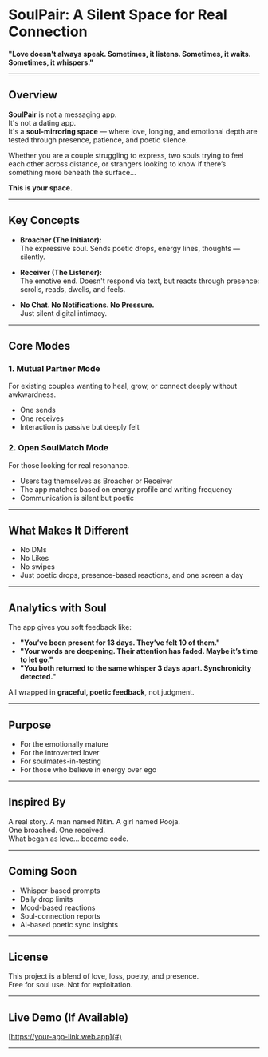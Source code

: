 # SoulPair: A Silent Space for Real Connection

**"Love doesn't always speak. Sometimes, it listens. Sometimes, it waits. Sometimes, it whispers."**

---

## Overview

**SoulPair** is not a messaging app.  
It's not a dating app.  
It's a **soul-mirroring space** — where love, longing, and emotional depth are tested through presence, patience, and poetic silence.

Whether you are a couple struggling to express, two souls trying to feel each other across distance, or strangers looking to know if there’s something more beneath the surface…

**This is your space.**

---

## Key Concepts

- **Broacher (The Initiator):**  
  The expressive soul. Sends poetic drops, energy lines, thoughts — silently.

- **Receiver (The Listener):**  
  The emotive end. Doesn't respond via text, but reacts through presence: scrolls, reads, dwells, and feels.

- **No Chat. No Notifications. No Pressure.**  
  Just silent digital intimacy.

---

## Core Modes

### 1. **Mutual Partner Mode**
For existing couples wanting to heal, grow, or connect deeply without awkwardness.
- One sends  
- One receives  
- Interaction is passive but deeply felt

### 2. **Open SoulMatch Mode**
For those looking for real resonance.
- Users tag themselves as Broacher or Receiver
- The app matches based on energy profile and writing frequency
- Communication is silent but poetic

---

## What Makes It Different

- No DMs  
- No Likes  
- No swipes  
- Just poetic drops, presence-based reactions, and one screen a day

---

## Analytics with Soul

The app gives you soft feedback like:

- **"You’ve been present for 13 days. They’ve felt 10 of them."**  
- **"Your words are deepening. Their attention has faded. Maybe it’s time to let go."**  
- **"You both returned to the same whisper 3 days apart. Synchronicity detected."**

All wrapped in **graceful, poetic feedback**, not judgment.

---

## Purpose

- For the emotionally mature  
- For the introverted lover  
- For soulmates-in-testing  
- For those who believe in energy over ego

---

## Inspired By

A real story. A man named Nitin. A girl named Pooja.  
One broached. One received.  
What began as love… became code.

---

## Coming Soon

- Whisper-based prompts  
- Daily drop limits  
- Mood-based reactions  
- Soul-connection reports  
- AI-based poetic sync insights

---

## License

This project is a blend of love, loss, poetry, and presence.  
Free for soul use. Not for exploitation.

---

## Live Demo (If Available)

[https://your-app-link.web.app](#)

---